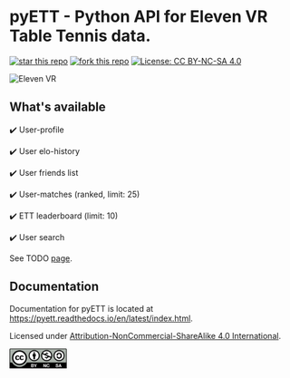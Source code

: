 # pyETT - Python API for Eleven VR Table Tennis data.
[![star this repo](https://githubbadges.com/star.svg?user=souzatharsis&repo=pyETT&style=default)](https://github.com/souzatharsis/pyETT)
[![fork this repo](https://githubbadges.com/fork.svg?user=souzatharsis&repo=pyETT&style=default)](https://github.com/souzatharsis/pyETT/fork)
[![License: CC BY-NC-SA 4.0](https://img.shields.io/badge/License-CC%20BY--NC--SA%204.0-lightgrey.svg)](https://creativecommons.org/licenses/by-nc-sa/4.0/)

![Eleven VR](https://cdn.akamai.steamstatic.com/steam/apps/488310/capsule_616x353.jpg)



## What's available

:heavy_check_mark: User-profile

:heavy_check_mark: User elo-history

:heavy_check_mark: User friends list

:heavy_check_mark: User-matches (ranked, limit: 25)

:heavy_check_mark: ETT leaderboard (limit: 10)

:heavy_check_mark: User search

See TODO [page](https://github.com/souzatharsis/pyETT/blob/master/TODO.md).

## Documentation

Documentation for pyETT is located at https://pyett.readthedocs.io/en/latest/index.html.

Licensed under [Attribution-NonCommercial-ShareAlike 4.0 International](https://creativecommons.org/licenses/by-nc-sa/4.0/). 

<img src="fig/by-nc-sa.png" width="20%">

